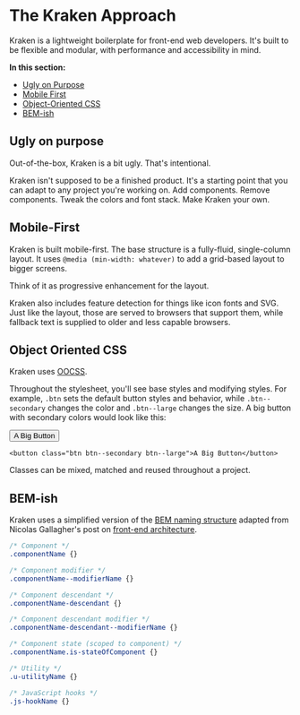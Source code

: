 # The Kraken Approach

Kraken is a lightweight boilerplate for front-end web developers. It's built to be flexible and modular, with performance and accessibility in mind.

<strong>In this section:</strong>
<ul>
	<li><a data-scroll href="#ugly-on-purpose">Ugly on Purpose</a></li>
	<li><a data-scroll href="#mobile-first">Mobile First</a></li>
	<li><a data-scroll href="#oocss">Object-Oriented CSS</a></li>
	<li><a data-scroll href="#bem-ish">BEM-ish</a></li>
</ul>


<h2 id="ugly-on-purpose">Ugly on purpose</h2>

Out-of-the-box, Kraken is a bit ugly. That's intentional.

Kraken isn't supposed to be a finished product. It's a starting point that you can adapt to any project you're working on. Add components. Remove components. Tweak the colors and font stack. Make Kraken your own.


<h2 id="mobile-first">Mobile-First</h2>

Kraken is built mobile-first. The base structure is a fully-fluid, single-column layout. It uses `@media (min-width: whatever)` to add a grid-based layout to bigger screens.

Think of it as progressive enhancement for the layout.

Kraken also includes feature detection for things like icon fonts and SVG. Just like the layout, those are served to browsers that support them, while fallback text is supplied to older and less capable browsers.


<h2 id="oocss">Object Oriented CSS</h2>

Kraken uses [OOCSS](http://www.slideshare.net/stubbornella/object-oriented-css).

Throughout the stylesheet, you'll see base styles and modifying styles. For example, `.btn` sets the default button styles and behavior, while `.btn--secondary` changes the color and `.btn--large` changes the size. A big button with secondary colors would look like this:

<button class="btn btn--secondary btn--large">A Big Button</button>

```markup
<button class="btn btn--secondary btn--large">A Big Button</button>
```

Classes can be mixed, matched and reused throughout a project.


<h2 id="bem-ish">BEM-ish</h2>

Kraken uses a simplified version of the [BEM naming structure](http://bem.info/method/definitions/) adapted from Nicolas Gallagher's post on [front-end architecture](http://nicolasgallagher.com/about-html-semantics-front-end-architecture/).

```css
/* Component */
.componentName {}

/* Component modifier */
.componentName--modifierName {}

/* Component descendant */
.componentName-descendant {}

/* Component descendant modifier */
.componentName-descendant--modifierName {}

/* Component state (scoped to component) */
.componentName.is-stateOfComponent {}

/* Utility */
.u-utilityName {}

/* JavaScript hooks */
.js-hookName {}
```